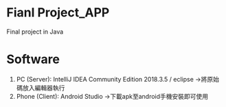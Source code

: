 # Fianl Project_APP
Final project in Java

# Software
1. PC (Server): IntelliJ IDEA Community Edition 2018.3.5 / eclipse ->將原始碼放入編輯器執行
2. Phone (Client): Android Studio ->下載apk至android手機安裝即可使用
